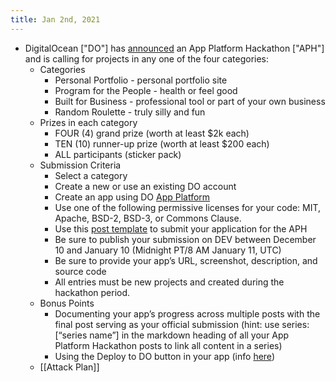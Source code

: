 ```yaml
---
title: Jan 2nd, 2021
---
```


- DigitalOcean ["DO"] has [announced](https://dev.to/devteam/announcing-the-digitalocean-app-platform-hackathon-on-dev-2i1k) an App Platform Hackathon ["APH"] and is calling for projects in any one of the four categories:
	- Categories
		- Personal Portfolio - personal portfolio site
		- Program for the People - health or feel good
		- Built for Business - professional tool or part of your own business
		- Random Roulette - truly silly and fun
	- Prizes in each category
		- FOUR (4) grand prize (worth at least $2k each)
		- TEN (10) runner-up prize (worth at least $200 each)
		- ALL participants (sticker pack)
	- Submission Criteria
		- Select a category
		- Create a new or use an existing DO account
		- Create an app using DO [App Platform](https://www.digitalocean.com/docs/app-platform)
		- Use one of the following permissive licenses for your code: MIT, Apache, BSD-2, BSD-3, or Commons Clause.
		- Use this [post template](https://dev.to/new/dohackathon) to submit your application for the APH
		- Be sure to publish your submission on DEV between December 10 and January 10 (Midnight PT/8 AM January 11, UTC)
		- Be sure to provide your app’s URL, screenshot, description, and source code
		- All entries must be new projects and created during the hackathon period.
	- Bonus Points
		- Documenting your app’s progress across multiple posts with the final post serving as your official submission (hint: use series: [“series name”] in the markdown heading of all your App Platform Hackathon posts to link all content in a series)
		- Using the Deploy to DO button in your app (info [here](https://www.digitalocean.com/docs/app-platform/how-to/add-deploy-do-button))
	- [[Attack Plan]]